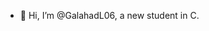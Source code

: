 - 👋 Hi, I’m @GalahadL06, a new student in C. 

<!---
GalahadL06/GalahadL06 is a ✨ special ✨ repository because its `README.md` (this file) appears on your GitHub profile.
You can click the Preview link to take a look at your changes.
--->
